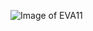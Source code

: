 ![Image of EVA11](https://timgsa.baidu.com/timg?image&quality=80&size=b9999_10000&sec=1595086590019&di=02941093c910b74a4a1c245192fa9f8d&imgtype=0&src=http%3A%2F%2Fimgsrc.baidu.com%2Fforum%2Fw%3D580%2Fsign%3De0976e4f6c81800a6ee58906813733d6%2F6e1433fa828ba61e991c5fef4134970a314e5925.jpg)
